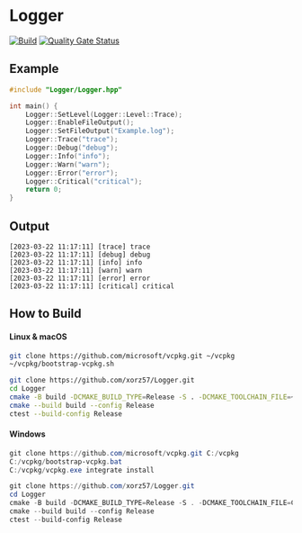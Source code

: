 # Logger

[![Build](https://github.com/xorz57/Logger/actions/workflows/Build.yml/badge.svg)](https://github.com/xorz57/Logger/actions/workflows/Build.yml)
[![Quality Gate Status](https://sonarcloud.io/api/project_badges/measure?project=xorz57_Logger&metric=alert_status)](https://sonarcloud.io/summary/new_code?id=xorz57_Logger)

## Example

```c++
#include "Logger/Logger.hpp"

int main() {
    Logger::SetLevel(Logger::Level::Trace);
    Logger::EnableFileOutput();
    Logger::SetFileOutput("Example.log");
    Logger::Trace("trace");
    Logger::Debug("debug");
    Logger::Info("info");
    Logger::Warn("warn");
    Logger::Error("error");
    Logger::Critical("critical");
    return 0;
}
```

## Output

```console
[2023-03-22 11:17:11] [trace] trace
[2023-03-22 11:17:11] [debug] debug
[2023-03-22 11:17:11] [info] info
[2023-03-22 11:17:11] [warn] warn
[2023-03-22 11:17:11] [error] error
[2023-03-22 11:17:11] [critical] critical
```

## How to Build

#### Linux & macOS

```bash
git clone https://github.com/microsoft/vcpkg.git ~/vcpkg
~/vcpkg/bootstrap-vcpkg.sh

git clone https://github.com/xorz57/Logger.git
cd Logger
cmake -B build -DCMAKE_BUILD_TYPE=Release -S . -DCMAKE_TOOLCHAIN_FILE=~/vcpkg/scripts/buildsystems/vcpkg.cmake
cmake --build build --config Release
ctest --build-config Release
```

#### Windows

```powershell
git clone https://github.com/microsoft/vcpkg.git C:/vcpkg
C:/vcpkg/bootstrap-vcpkg.bat
C:/vcpkg/vcpkg.exe integrate install

git clone https://github.com/xorz57/Logger.git
cd Logger
cmake -B build -DCMAKE_BUILD_TYPE=Release -S . -DCMAKE_TOOLCHAIN_FILE=C:/vcpkg/scripts/buildsystems/vcpkg.cmake
cmake --build build --config Release
ctest --build-config Release
```

